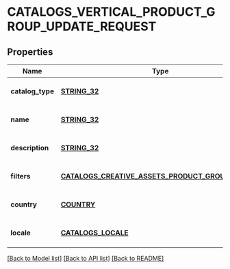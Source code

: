 # CATALOGS_VERTICAL_PRODUCT_GROUP_UPDATE_REQUEST

## Properties
Name | Type | Description | Notes
------------ | ------------- | ------------- | -------------
**catalog_type** | [**STRING_32**](STRING_32.md) |  | [optional] [default to null]
**name** | [**STRING_32**](STRING_32.md) |  | [optional] [default to null]
**description** | [**STRING_32**](STRING_32.md) |  | [optional] [default to null]
**filters** | [**CATALOGS_CREATIVE_ASSETS_PRODUCT_GROUP_FILTERS**](CatalogsCreativeAssetsProductGroupFilters.md) |  | [optional] [default to null]
**country** | [**COUNTRY**](Country.md) |  | [optional] [default to null]
**locale** | [**CATALOGS_LOCALE**](CatalogsLocale.md) |  | [optional] [default to null]

[[Back to Model list]](../README.md#documentation-for-models) [[Back to API list]](../README.md#documentation-for-api-endpoints) [[Back to README]](../README.md)


